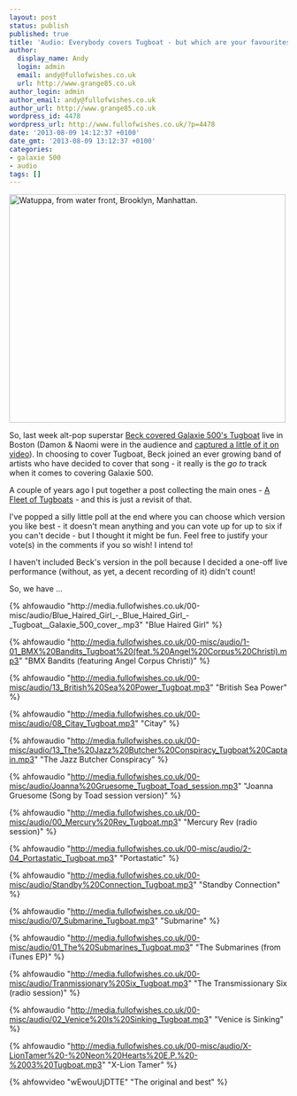 ```yaml
---
layout: post
status: publish
published: true
title: 'Audio: Everybody covers Tugboat - but which are your favourites?'
author:
  display_name: Andy
  login: admin
  email: andy@fullofwishes.co.uk
  url: http://www.grange85.co.uk
author_login: admin
author_email: andy@fullofwishes.co.uk
author_url: http://www.grange85.co.uk
wordpress_id: 4478
wordpress_url: http://www.fullofwishes.co.uk/?p=4478
date: '2013-08-09 14:12:37 +0100'
date_gmt: '2013-08-09 13:12:37 +0100'
categories:
- galaxie 500
- audio
tags: []
---
```

<p><a href="http://www.flickr.com/photos/nypl/3109773979/" title="Watuppa, from water front, Brooklyn, Manhattan. by New York Public Library, on Flickr"><img class="aligncenter" src="http://farm4.staticflickr.com/3038/3109773979_67246b3017.jpg" width="500" height="412" alt="Watuppa, from water front, Brooklyn, Manhattan."></a></p>
<p>So, last week alt-pop superstar <a href="/2013/08/04/beck-covers-galaxie-500/">Beck covered Galaxie 500's Tugboat</a> live in Boston (Damon & Naomi were in the audience and <a href="http://youtu.be/evVnT-4hs6U">captured a little of it on video</a>). In choosing to cover Tugboat, Beck joined an ever growing band of artists who have decided to cover that song - it really is the <em>go to</em> track when it comes to covering Galaxie 500. </p>
<p>A couple of years ago I put together a post collecting the main ones - <a href="/2010/06/15/audio-a-fleet-of-tugboats/" title="Audio: A fleet of Tugboats">A Fleet of Tugboats</a> - and this is just a revisit of that.</p>
<p>I've popped a silly little poll at the end where you can choose which version you like best - it doesn't mean anything and you can vote up for up to six if you can't decide - but I thought it might be fun. Feel free to justify your vote(s) in the comments if you so wish! I intend to!</p>
<p><!--more Read on for a hatful of mp3s and the poll! --></p>
<p>I haven't included Beck's version in the poll because I decided a one-off live performance (without, as yet, a decent recording of it) didn't count!</p>
<p>So, we have ...</p>
{% ahfowaudio "http://media.fullofwishes.co.uk/00-misc/audio/Blue_Haired_Girl_-_Blue_Haired_Girl_-_Tugboat__Galaxie_500_cover_.mp3" "Blue Haired Girl" %}

{% ahfowaudio "http://media.fullofwishes.co.uk/00-misc/audio/1-01_BMX%20Bandits_Tugboat%20(feat.%20Angel%20Corpus%20Christi).mp3" "BMX Bandits (featuring Angel Corpus Christi)" %}

{% ahfowaudio "http://media.fullofwishes.co.uk/00-misc/audio/13_British%20Sea%20Power_Tugboat.mp3" "British Sea Power" %}

{% ahfowaudio "http://media.fullofwishes.co.uk/00-misc/audio/08_Citay_Tugboat.mp3" "Citay" %}

{% ahfowaudio "http://media.fullofwishes.co.uk/00-misc/audio/13_The%20Jazz%20Butcher%20Conspiracy_Tugboat%20Captain.mp3" "The Jazz Butcher Conspiracy" %}

{% ahfowaudio "http://media.fullofwishes.co.uk/00-misc/audio/Joanna%20Gruesome_Tugboat_Toad_session.mp3" "Joanna Gruesome (Song by Toad session version)" %}

{% ahfowaudio "http://media.fullofwishes.co.uk/00-misc/audio/00_Mercury%20Rev_Tugboat.mp3" "Mercury Rev (radio session)" %}

{% ahfowaudio "http://media.fullofwishes.co.uk/00-misc/audio/2-04_Portastatic_Tugboat.mp3" "Portastatic" %}

{% ahfowaudio "http://media.fullofwishes.co.uk/00-misc/audio/Standby%20Connection_Tugboat.mp3" "Standby Connection" %}

{% ahfowaudio "http://media.fullofwishes.co.uk/00-misc/audio/07_Submarine_Tugboat.mp3" "Submarine" %}

{% ahfowaudio "http://media.fullofwishes.co.uk/00-misc/audio/01_The%20Submarines_Tugboat.mp3" "The Submarines (from iTunes EP)" %}

{% ahfowaudio "http://media.fullofwishes.co.uk/00-misc/audio/Tranmissionary%20Six_Tugboat.mp3" "The Transmissionary Six (radio session)" %}

{% ahfowaudio "http://media.fullofwishes.co.uk/00-misc/audio/02_Venice%20Is%20Sinking_Tugboat.mp3" "Venice is Sinking" %}

{% ahfowaudio "http://media.fullofwishes.co.uk/00-misc/audio/X-LionTamer%20-%20Neon%20Hearts%20E.P.%20-%2003%20Tugboat.mp3" "X-Lion Tamer" %}

{% ahfowvideo "wEwouUjDTTE" "The original and best" %}
